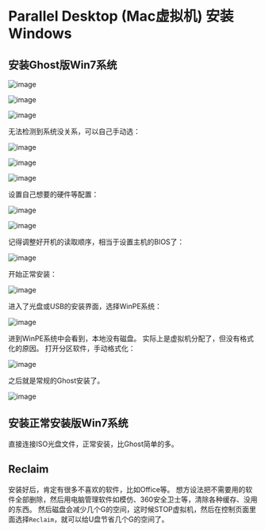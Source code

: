 # Parallel Desktop (Mac虚拟机) 安装Windows


## 安装Ghost版Win7系统

![image](https://user-images.githubusercontent.com/14041622/45351082-e5aa0d80-b5e7-11e8-8457-585a16392fda.png)

![image](https://user-images.githubusercontent.com/14041622/45351118-f65a8380-b5e7-11e8-983d-c7654b9c9621.png)

![image](https://user-images.githubusercontent.com/14041622/45351146-04a89f80-b5e8-11e8-87c6-e82f4c6ef2d8.png)

无法检测到系统没关系，可以自己手动选：

![image](https://user-images.githubusercontent.com/14041622/45351181-19853300-b5e8-11e8-9d62-32193588cec0.png)

![image](https://user-images.githubusercontent.com/14041622/45351194-2144d780-b5e8-11e8-839b-122013aae579.png)



![image](https://user-images.githubusercontent.com/14041622/45351261-55b89380-b5e8-11e8-90dd-f9aa1ac751c0.png)


设置自己想要的硬件等配置：

![image](https://user-images.githubusercontent.com/14041622/45351299-6e28ae00-b5e8-11e8-8eb3-07e562825936.png)


![image](https://user-images.githubusercontent.com/14041622/45351414-b1831c80-b5e8-11e8-8f2f-f00aedae393b.png)


记得调整好开机的读取顺序，相当于设置主机的BIOS了：

![image](https://user-images.githubusercontent.com/14041622/45351684-56055e80-b5e9-11e8-9d08-b137c4030dfc.png)


开始正常安装：

![image](https://user-images.githubusercontent.com/14041622/45351493-e5f6d880-b5e8-11e8-85a2-e08c976f83d8.png)


进入了光盘或USB的安装界面，选择WinPE系统：

![image](https://user-images.githubusercontent.com/14041622/45355464-12175700-b5f3-11e8-8dc0-f24f31925db2.png)


进到WinPE系统中会看到，本地没有磁盘。
实际上是虚拟机分配了，但没有格式化的原因。
打开分区软件，手动格式化：

![image](https://user-images.githubusercontent.com/14041622/45356362-a5518c00-b5f5-11e8-80e2-57d416122b85.png)

之后就是常规的Ghost安装了。

![image](https://user-images.githubusercontent.com/14041622/45356681-88698880-b5f6-11e8-886a-bee9969abf2b.png)



## 安装正常安装版Win7系统

直接连接ISO光盘文件，正常安装，比Ghost简单的多。



## Reclaim
安装好后，肯定有很多不喜欢的软件，比如Office等。
想方设法把不需要用的软件全部删除，然后用电脑管理软件如模仿、360安全卫士等，清除各种缓存、没用的东西。
然后磁盘会减少几个G的空间，这时候STOP虚拟机，然后在控制页面里面选择`Reclaim`，就可以给U盘节省几个G的空间了。
